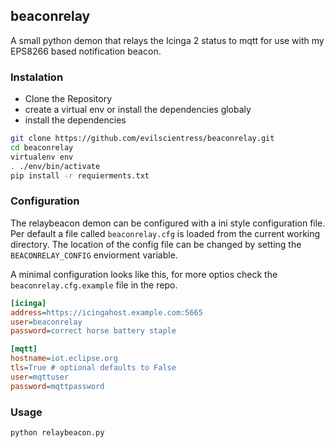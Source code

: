 ## beaconrelay

A small python demon that relays the Icinga 2 status to mqtt for use with my EPS8266 based notification beacon.


### Instalation

* Clone the Repository
* create a virtual env or install the dependencies globaly
* install the dependencies

```bash
git clone https://github.com/evilscientress/beaconrelay.git
cd beaconrelay
virtualenv env
. ./env/bin/activate
pip install -r requierments.txt
```

### Configuration

The relaybeacon demon can be configured with a ini style configuration file.
Per default a file called `beaconrelay.cfg` is loaded from the current working directory. 
The location of the config file can be changed by setting the `BEACONRELAY_CONFIG` enviorment variable.


A minimal configuration looks like this, for more optios check the `beaconrelay.cfg.example` file in the repo.
```ini
[icinga]
address=https://icingahost.example.com:5665
user=beaconrelay
password=correct horse battery staple

[mqtt]
hostname=iot.eclipse.org
tls=True # optional defaults to False
user=mqttuser
password=mqttpassword
```

### Usage

```bash
python relaybeacon.py
```